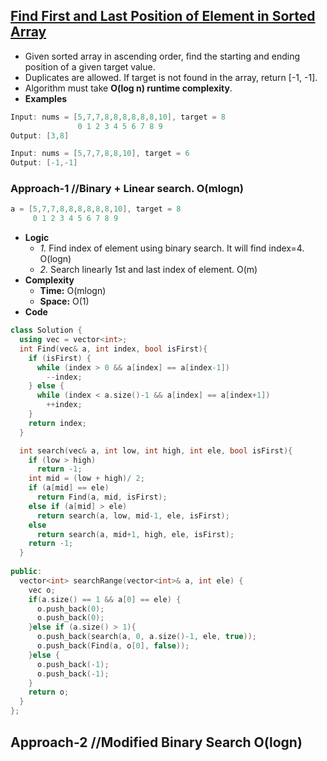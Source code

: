 ## [Find First and Last Position of Element in Sorted Array](https://leetcode.com/problems/find-first-and-last-position-of-element-in-sorted-array/)
- Given sorted array in ascending order, find the starting and ending position of a given target value.
- Duplicates are allowed. If target is not found in the array, return [-1, -1].
- Algorithm must take **O(log n) runtime complexity**.
- **Examples**
```c
Input: nums = [5,7,7,8,8,8,8,8,8,10], target = 8
               0 1 2 3 4 5 6 7 8 9
Output: [3,8]

Input: nums = [5,7,7,8,8,10], target = 6
Output: [-1,-1]
```

### Approach-1     //Binary + Linear search. O(mlogn)
```c
a = [5,7,7,8,8,8,8,8,8,10], target = 8
     0 1 2 3 4 5 6 7 8 9
```
- **Logic**
  - _1._ Find index of element using binary search. It will find index=4. O(logn)
  - _2._ Search linearly 1st and last index of element. O(m)
- **Complexity**
  - **Time:** O(mlogn)
  - **Space:** O(1)
- **Code**
```c++
class Solution {
  using vec = vector<int>;    
  int Find(vec& a, int index, bool isFirst){
    if (isFirst) {
      while (index > 0 && a[index] == a[index-1])
        --index;
    } else {
      while (index < a.size()-1 && a[index] == a[index+1])
        ++index;
    }
    return index;
  }

  int search(vec& a, int low, int high, int ele, bool isFirst){
    if (low > high)
      return -1;
    int mid = (low + high)/ 2;
    if (a[mid] == ele)
      return Find(a, mid, isFirst);
    else if (a[mid] > ele)
      return search(a, low, mid-1, ele, isFirst);
    else
      return search(a, mid+1, high, ele, isFirst);
    return -1;
  }    
  
public:
  vector<int> searchRange(vector<int>& a, int ele) {
    vec o;
    if(a.size() == 1 && a[0] == ele) {
      o.push_back(0);
      o.push_back(0);
    }else if (a.size() > 1){
      o.push_back(search(a, 0, a.size()-1, ele, true));
      o.push_back(Find(a, o[0], false));
    }else {
      o.push_back(-1);
      o.push_back(-1);
    }
    return o;        
  }
};
```

## Approach-2     //Modified Binary Search  O(logn)
